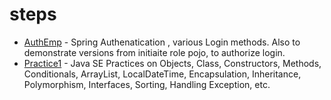 # steps

* [AuthEmp](AuthEmp) - Spring Authenatication , various Login methods. Also to demonstrate versions from initiaite role pojo, to authorize login.
* [Practice1](Practice1) - Java SE Practices on Objects, Class, Constructors, Methods, Conditionals, ArrayList, LocalDateTime, Encapsulation, Inheritance, Polymorphism,  Interfaces, Sorting, Handling Exception, etc. 
